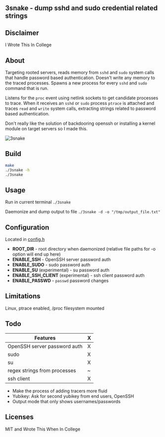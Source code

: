 3snake - dump sshd and sudo credential related strings
---

Disclaimer
---
I Wrote This In College

About
---
Targeting rooted servers, reads memory from `sshd` and `sudo` system calls that handle password based authentication. Doesn't write any memory to the traced processes. Spawns a new process for every `sshd` and `sudo` command that is run.

Listens for the `proc` event using netlink sockets to get candidate processes to trace. When it receives an `sshd` or `sudo` process `ptrace` is attached and traces `read` and `write` system calls, extracting strings related to password based authentication.

Don't really like the solution of backdooring openssh or installing a kernel module on target servers so I made this.

![3snake](https://user-images.githubusercontent.com/20363764/35941544-74b2d22c-0c07-11e8-887a-474cb9b6daec.gif)












Build
---
```sh
make
./3snake -h
./3snake
```





Usage
---

Run in current terminal
`./3snake`

Daemonize and dump output to file
`./3snake -d -o "/tmp/output_file.txt"`

Configuration
---
Located in [config.h](https://github.com/blendin/3snake/blob/master/src/config.h)
- __ROOT_DIR__ - root directory when daemonized (relative file paths for -o option will end up here)
- __ENABLE_SSH__ - OpenSSH server password auth
- __ENABLE_SUDO__ - sudo password auth
- __ENABLE_SU__ (experimental) - su password auth
- __ENABLE_SSH_CLIENT__ (experimental) - ssh client password auth
- __ENABLE_PASSWD__ - `passwd` password changes

Limitations
---
Linux, ptrace enabled, /proc filesystem mounted


Todo
---

| Features                                          | X   |
|---------------------------------------------------|-----|
| OpenSSH server password auth                      | X   |
| sudo                                              | X   |
| su                                                | X   |
| regex strings from processes                      | ~   |
| ssh client                                        | X   |

* Make the process of adding tracers more fluid
* Yubikey: Ask for second yubikey from end users, OpenSSH
* Output mode that only shows usernames/passwords

Licenses
---
MIT and Wrote This When In College
